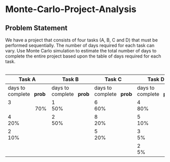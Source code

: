 # Monte-Carlo-Project-Analysis
## Problem Statement
We have a project that consists of four tasks (A, B, C and D) that must be performed
sequentially. The number of days required for each task can vary. Use Monte Carlo simulation
to estimate the total number of days to complete the entire project based upon the table of
days required for each task.</br></br>

Task A | Task B | Task C | Task D
--- | --- | --- | ---
days to complete&nbsp;&nbsp;&nbsp;**prob** | days to complete&nbsp;&nbsp;&nbsp;**prob** |days to complete&nbsp;&nbsp;&nbsp;**prob** |days to complete&nbsp;&nbsp;&nbsp;**prob** 
3 &nbsp;&nbsp;&nbsp;&nbsp;&nbsp;&nbsp;&nbsp;&nbsp;&nbsp;&nbsp;&nbsp;&nbsp;&nbsp;&nbsp;&nbsp;&nbsp;&nbsp;&nbsp;&nbsp;&nbsp;70% | 1&nbsp;&nbsp;&nbsp;&nbsp;&nbsp;&nbsp;&nbsp;&nbsp;&nbsp;&nbsp;&nbsp;&nbsp;&nbsp;&nbsp;&nbsp;&nbsp;&nbsp;&nbsp;&nbsp;&nbsp;   50% | 6&nbsp;&nbsp;&nbsp;&nbsp;&nbsp;&nbsp;&nbsp;&nbsp;&nbsp;&nbsp;&nbsp;&nbsp;&nbsp;&nbsp;&nbsp;&nbsp;&nbsp;&nbsp;&nbsp;&nbsp;     60% | 4&nbsp;&nbsp;&nbsp;&nbsp;&nbsp;&nbsp;&nbsp;&nbsp;&nbsp;&nbsp;&nbsp;&nbsp;&nbsp;&nbsp;&nbsp;&nbsp;&nbsp;&nbsp;&nbsp;&nbsp;        80%
4 &nbsp;&nbsp;&nbsp;&nbsp;&nbsp;&nbsp;&nbsp;&nbsp;&nbsp;&nbsp;&nbsp;&nbsp;&nbsp;&nbsp;&nbsp;&nbsp;&nbsp;&nbsp;&nbsp;&nbsp;        20% | 2 &nbsp;&nbsp;&nbsp;&nbsp;&nbsp;&nbsp;&nbsp;&nbsp;&nbsp;&nbsp;&nbsp;&nbsp;&nbsp;&nbsp;&nbsp;&nbsp;&nbsp;&nbsp;&nbsp;&nbsp;  50% | 8 &nbsp;&nbsp;&nbsp;&nbsp;&nbsp;&nbsp;&nbsp;&nbsp;&nbsp;&nbsp;&nbsp;&nbsp;&nbsp;&nbsp;&nbsp;&nbsp;&nbsp;&nbsp;&nbsp;&nbsp;    20% | 5&nbsp;&nbsp;&nbsp;&nbsp;&nbsp;&nbsp;&nbsp;&nbsp;&nbsp;&nbsp;&nbsp;&nbsp;&nbsp;&nbsp;&nbsp;&nbsp;&nbsp;&nbsp;&nbsp;&nbsp;        10%
2 &nbsp;&nbsp;&nbsp;&nbsp;&nbsp;&nbsp;&nbsp;&nbsp;&nbsp;&nbsp;&nbsp;&nbsp;&nbsp;&nbsp;&nbsp;&nbsp;&nbsp;&nbsp;&nbsp;&nbsp;        10% |         | 5 &nbsp;&nbsp;&nbsp;&nbsp;&nbsp;&nbsp;&nbsp;&nbsp;&nbsp;&nbsp;&nbsp;&nbsp;&nbsp;&nbsp;&nbsp;&nbsp;&nbsp;&nbsp;&nbsp;&nbsp;    20% | 3&nbsp;&nbsp;&nbsp;&nbsp;&nbsp;&nbsp;&nbsp;&nbsp;&nbsp;&nbsp;&nbsp;&nbsp;&nbsp;&nbsp;&nbsp;&nbsp;&nbsp;&nbsp;&nbsp;&nbsp;        5%
&nbsp;         |         |           | 2 &nbsp;&nbsp;&nbsp;&nbsp;&nbsp;&nbsp;&nbsp;&nbsp;&nbsp;&nbsp;&nbsp;&nbsp;&nbsp;&nbsp;&nbsp;&nbsp;&nbsp;&nbsp;&nbsp;&nbsp;       5%
